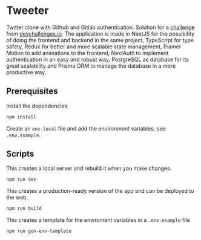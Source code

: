 # Tweeter

Twitter clone with Github and Gitlab authentication. Solution for a [challenge](https://devchallenges.io/challenges/rleoQc34THclWx1cFFKH) from [devchallenges.io](https://devchallenges.io/). The application is made in NextJS for the possibility of doing the frontend and backend in the same project, TypeScript for type safety, Redux for better and more scalable state management, Framer Motion to add animations to the frontend, NextAuth to implement authentication in an easy and robust way, PostgreSQL as database for its great scalability and Prisma ORM to manage the database in a more productive way.

## Prerequisites

Install the dependencies.

```bash
npm install
```

Create an `env.local` file and add the environment variables, see `.env.example`.

## Scripts

This creates a local server and rebuild it when you make changes.

```bash
npm run dev
```

This creates a production-ready version of the app and can be deployed to the web.

```bash
npm run build
```

This creates a template for the enviroment variables in a `.env.example` file

```bash
npm run gen-env-template
```
